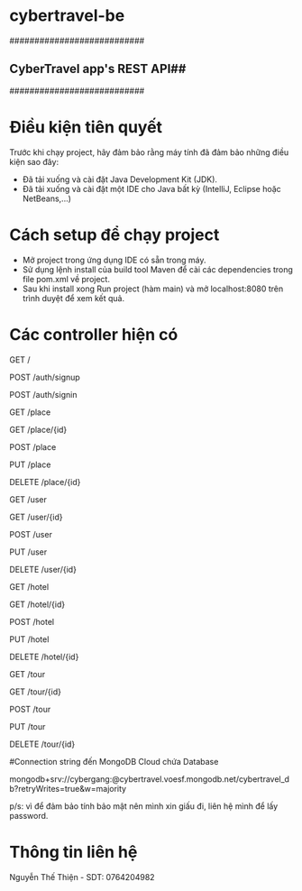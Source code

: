 # cybertravel-be
###########################
## CyberTravel app's REST API##
###########################

# Điều kiện tiên quyết

Trước khi chạy project, hãy đảm bảo rằng máy tính đã đảm bảo những điều kiện sao đây:
* Đã tải xuống và cài đặt Java Development Kit (JDK).
* Đã tải xuống và cài đặt một IDE cho Java bất kỳ (IntelliJ, Eclipse hoặc NetBeans,...)

# Cách setup để chạy project
* Mở project trong ứng dụng IDE có sẵn trong máy.
* Sử dụng lệnh install của build tool Maven để cài các dependencies trong file pom.xml về project.
* Sau khi install xong Run project (hàm main) và mở localhost:8080 trên trình duyệt để xem kết quả.

# Các controller hiện có

GET /


POST /auth/signup

POST /auth/signin


GET /place

GET /place/{id}

POST /place

PUT /place

DELETE /place/{id}


GET /user

GET /user/{id}

POST /user

PUT /user

DELETE /user/{id}


GET /hotel

GET /hotel/{id}

POST /hotel

PUT /hotel

DELETE /hotel/{id}


GET /tour

GET /tour/{id}

POST /tour

PUT /tour

DELETE /tour/{id}


#Connection string đến MongoDB Cloud chứa Database

mongodb+srv://cybergang:<password>@cybertravel.voesf.mongodb.net/cybertravel_db?retryWrites=true&w=majority

p/s: vì để đảm bảo tính bảo mật nên mình xin giấu <password> đi, liên hệ mình để lấy password.

# Thông tin liên hệ

Nguyễn Thế Thiện - SDT: 0764204982


